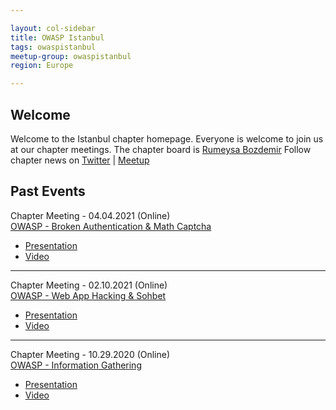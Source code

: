 ```yaml
---

layout: col-sidebar
title: OWASP Istanbul
tags: owaspistanbul
meetup-group: owaspistanbul
region: Europe

---
```



## Welcome
Welcome to the Istanbul chapter homepage. Everyone is welcome to join us at our chapter meetings. The chapter board is <a href="mailto:rumeysa.bozdemir@owasp.org">Rumeysa Bozdemir</a>
Follow chapter news on [Twitter](https://twitter.com/OWASPIstanbul) | [Meetup](https://www.meetup.com/OWASPIstanbul/)

## Past Events
Chapter Meeting - 04.04.2021 (Online)<br>
[OWASP - Broken Authentication & Math Captcha](https://www.meetup.com/tr-TR/OWASPistanbul/events/277256226/)
* [Presentation](https://www.slideshare.net/RumeysaBozdemir/broken-authentication-owasp-istanbul)
* [Video](https://youtu.be/9X20AdV-Y60)
<hr>

Chapter Meeting - 02.10.2021 (Online)<br>
[OWASP - Web App Hacking & Sohbet](https://www.meetup.com/tr-TR/OWASPistanbul/events/276188658/)
* [Presentation](https://www.slideshare.net/RumeysaBozdemir/web-app-hacking-owasp-istanbul-242538417)
* [Video](https://youtu.be/vC_C26a1lzw)
<hr>

Chapter Meeting - 10.29.2020 (Online)<br>
[OWASP - Information Gathering](https://www.meetup.com/tr-TR/OWASPistanbul/events/273920215/)
* [Presentation](https://www.slideshare.net/RumeysaBozdemir/information-gathering-242538383)
* [Video](https://youtu.be/OeiP9f_sfas)
